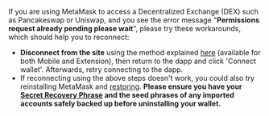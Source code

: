 If you are using MetaMask to access a Decentralized Exchange (DEX) such as Pancakeswap or Uniswap, and you see the error message "**Permissions request already pending please wait**", please try these workarounds, which should help you to reconnect: 


* **Disconnect from the site** using the method explained [here](https://support.metamask.io/hc/en-us/articles/360059535551) (available for both Mobile and Extension), then return to the dapp and click 'Connect wallet'. Afterwards, retry connecting to the dapp.
* If reconnecting using the above steps doesn't work, you could also try reinstalling MetaMask and [restoring](https://support.metamask.io/hc/en-us/articles/360015289612). **Please ensure you have your [Secret Recovery Phrase](https://support.metamask.io/hc/en-us/articles/4404722782107-User-guide-Secret-Recovery-Phrase-password-and-private-keys) and the seed phrases of any imported accounts safely backed up before uninstalling your wallet.**
